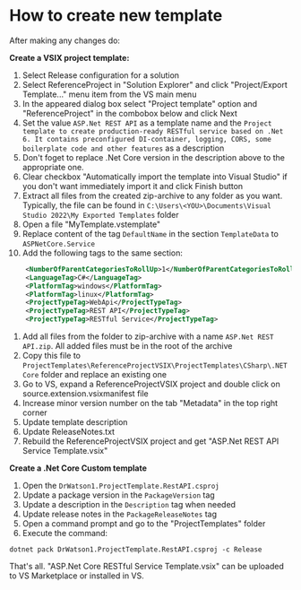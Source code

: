 # How to create new template

After making any changes do:

**Create a VSIX project template:**
1. Select Release configuration for a solution
1. Select ReferenceProject in "Solution Explorer"  and click "Project/Export Template..." menu item from the VS main menu
1. In the appeared dialog box select "Project template" option and "ReferenceProject" in the combobox below and click Next
1. Set the value `ASP.Net REST API` as a template name and the `Project template to create production-ready RESTful service based on .Net 6. It contains preconfigured DI-container, logging, CORS, some boilerplate code and other features` as a description
1. Don't foget to replace .Net Core version in the description above to the appropriate one.
1. Clear checkbox "Automatically import the template into Visual Studio" if you don't want immediately import it and click Finish button
1. Extract all files from the created zip-archive to any folder as you want. Typically, the file can be found in `C:\Users\<YOU>\Documents\Visual Studio 2022\My Exported Templates` folder
1. Open a file "MyTemplate.vstemplate"
1. Replace content of the tag `DefaultName` in the section `TemplateData` to `ASPNetCore.Service`
1. Add the following tags to the same section:
```xml
    <NumberOfParentCategoriesToRollUp>1</NumberOfParentCategoriesToRollUp>
    <LanguageTag>C#</LanguageTag>
    <PlatformTag>windows</PlatformTag>
    <PlatformTag>linux</PlatformTag>
    <ProjectTypeTag>WebApi</ProjectTypeTag>
    <ProjectTypeTag>REST API</ProjectTypeTag>
    <ProjectTypeTag>RESTful Service</ProjectTypeTag>
```
1. Add all files from the folder to zip-archive with a name `ASP.Net REST API.zip`. All added files must be in the root of the archive
1. Copy this file to `ProjectTemplates\ReferenceProjectVSIX\ProjectTemplates\CSharp\.NET Core` folder and replace an existing one
1. Go to VS, expand a ReferenceProjectVSIX project and double click on source.extension.vsixmanifest file
1. Increase minor version number on the tab "Metadata" in the top right corner
1. Update template description
1. Update ReleaseNotes.txt
1. Rebuild the ReferenceProjectVSIX project and get "ASP.Net REST API Service Template.vsix"

**Create a .Net Core Custom template**
1. Open the `DrWatson1.ProjectTemplate.RestAPI.csproj`
1. Update a package version in the `PackageVersion` tag
1. Update a description in the `Description` tag when needed
1. Update release notes in the `PackageReleaseNotes` tag 
1. Open a command prompt and go to the "ProjectTemplates" folder
1. Execute the command:

```
dotnet pack DrWatson1.ProjectTemplate.RestAPI.csproj -c Release
```

That's all. "ASP.Net Core RESTful Service Template.vsix" can be uploaded to VS Marketplace or installed in VS.